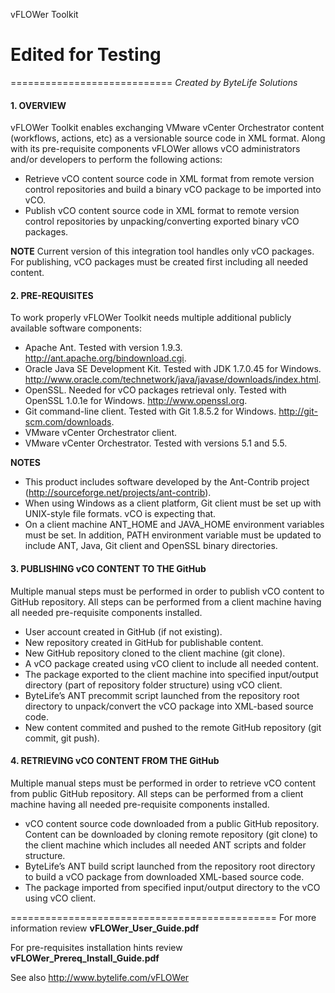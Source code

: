 vFLOWer Toolkit
# Edited for Testing

============================
*Created by ByteLife Solutions*


<h4>1. OVERVIEW</h4>

vFLOWer Toolkit enables exchanging VMware vCenter Orchestrator content (workflows, actions, etc) as a versionable 
source code in XML format. Along with its pre-requisite components vFLOWer allows vCO administrators and/or developers 
to perform the following actions:

* Retrieve vCO content source code in XML format from remote version control repositories and 
build a binary vCO package to be imported into vCO.
* Publish vCO content source code in XML format to remote version control repositories by 
unpacking/converting exported binary vCO packages. 

**NOTE**
Current version of this integration tool handles only vCO packages. For publishing, vCO packages 
must be created first including all needed content.


<h4>2. PRE-REQUISITES</h4>

To work properly vFLOWer Toolkit needs multiple additional publicly available software components:

* Apache Ant. Tested with version 1.9.3. http://ant.apache.org/bindownload.cgi. 
* Oracle Java SE Development Kit. Tested with JDK 1.7.0.45 for Windows.
http://www.oracle.com/technetwork/java/javase/downloads/index.html. 
* OpenSSL. Needed for vCO packages retrieval only. Tested with OpenSSL 1.0.1e for Windows. http://www.openssl.org.
* Git command-line client. Tested with Git 1.8.5.2 for Windows. http://git-scm.com/downloads.
* VMware vCenter Orchestrator client.
* VMware vCenter Orchestrator. Tested with versions 5.1 and 5.5.

**NOTES**
* This product includes software developed by the Ant-Contrib project
(http://sourceforge.net/projects/ant-contrib).
* When using Windows as a client platform, Git client must be set up with UNIX-style file formats.
vCO is expecting that. 
* On a client machine ANT_HOME and JAVA_HOME environment variables must be set. In addition, 
PATH environment variable must be updated to include ANT, Java, Git client and OpenSSL binary directories. 


<h4>3. PUBLISHING vCO CONTENT TO THE GitHub</h4>

Multiple manual steps must be performed in order to publish vCO content to GitHub repository. 
All steps can be performed from a client machine having all needed pre-requisite components installed. 

* User account created in GitHub (if not existing). 
* New repository created in GitHub for publishable content.  
* New GitHub repository cloned to the client machine (git clone). 
* A vCO package created using vCO client to include all needed content. 
* The package exported to the client machine into specified input/output directory (part of repository 
folder structure) using vCO client. 
* ByteLife’s ANT precommit script launched from the repository root directory to unpack/convert 
the vCO package into XML-based source code. 
* New content commited and pushed to the remote GitHub repository (git commit, git push). 


<h4>4. RETRIEVING vCO CONTENT FROM THE GitHub</h4>

Multiple manual steps must be performed in order to retrieve vCO content from public GitHub repository. 
All steps can be performed from a client machine having all needed pre-requisite components installed. 

* vCO content source code downloaded from a public GitHub repository. Content can be downloaded 
by cloning remote repository (git clone) to the client machine which includes all needed ANT scripts 
and folder structure.
* ByteLife’s ANT build script launched from the repository root directory to build a vCO package from 
downloaded XML-based source code.
* The package imported from specified input/output directory to the vCO using vCO client.


==============================================
For more information review **vFLOWer_User_Guide.pdf**

For pre-requisites installation hints review **vFLOWer_Prereq_Install_Guide.pdf**

See also http://www.bytelife.com/vFLOWer

